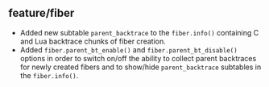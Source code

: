 ## feature/fiber

 * Added new subtable `parent_backtrace` to the `fiber.info()`
   containing C and Lua backtrace chunks of fiber creation.
 * Added `fiber.parent_bt_enable()` and `fiber.parent_bt_disable()`
   options in order to switch on/off the ability to collect
   parent backtraces for newly created fibers and to
   show/hide `parent_backtrace` subtables in the `fiber.info()`.
